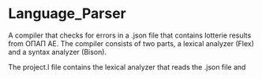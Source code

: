 # Language_Parser


  A compiler that checks for errors in a .json file that contains lotterie results from ΟΠΑΠ ΑΕ. The compiler consists of two parts, a lexical analyzer (Flex) and a syntax analyzer (Bison).

  The project.l file contains the lexical analyzer that reads the .json file and 
